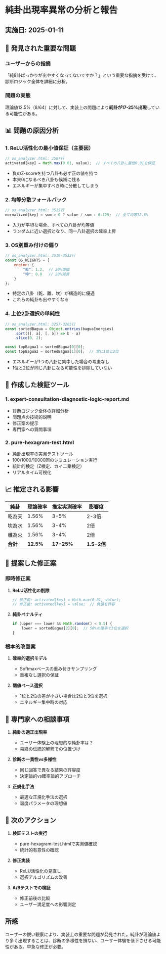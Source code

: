 # 純卦出現率異常の分析と報告
## 実施日: 2025-01-11

## 🚨 発見された重要な問題

### ユーザーからの指摘
「純8卦ばっかりが出やすくなってないですか？」という重要な指摘を受けて、診断ロジック全体を詳細に分析。

### 問題の実態
理論値12.5%（8/64）に対して、実装上の問題により**純卦が17-25%出現**している可能性がある。

## 📊 問題の原因分析

### 1. ReLU活性化の最小値保証（主要因）
```javascript
// os_analyzer.html: 3507行
activated[key] = Math.max(0.01, value);  // すべての八卦に最低0.01を保証
```
- 負のZ-scoreを持つ八卦も必ず正の値を持つ
- 本来0になるべき八卦も候補に残る
- エネルギーが集中すべき時に分散してしまう

### 2. 均等分散フォールバック
```javascript
// os_analyzer.html: 3515行
normalized[key] = sum > 0 ? value / sum : 0.125;  // 全て均等12.5%
```
- 入力が平坦な場合、すべての八卦が均等値
- ランダムに近い選択となり、同一八卦選択の確率上昇

### 3. OS別重み付けの偏り
```javascript
// os_analyzer.html: 3519-3532行
const OS_WEIGHTS = {
    engine: {
        "乾": 1.2,  // 20%増幅
        "坤": 0.8   // 20%減衰
    }
};
```
- 特定の八卦（乾、離、坎）が構造的に優遇
- これらの純卦も出やすくなる

### 4. 上位2卦選択の単純性
```javascript
// os_analyzer.html: 3257-3265行
const sortedBagua = Object.entries(baguaEnergies)
    .sort(([, a], [, b]) => b - a)
    .slice(0, 2);

const topBagua1 = sortedBagua[0][0];
const topBagua2 = sortedBagua[1][0];  // 常に1位と2位
```
- エネルギーが1つの八卦に集中した場合の考慮なし
- 1位と2位が同じ八卦になる可能性を排除していない

## 🔧 作成した検証ツール

### 1. expert-consultation-diagnostic-logic-report.md
- 診断ロジック全体の詳細分析
- 問題点の技術的説明
- 修正案の提示
- 専門家への質問事項

### 2. pure-hexagram-test.html
- 純卦出現率の実測テストツール
- 100/1000/10000回のシミュレーション実行
- 統計的検定（Z検定、カイ二乗検定）
- リアルタイム可視化

## 📈 推定される影響

| 純卦 | 理論確率 | 推定実測確率 | 影響度 |
|------|---------|-------------|--------|
| 乾為天 | 1.56% | 3-5% | 2-3倍 |
| 坎為水 | 1.56% | 3-4% | 2倍 |
| 離為火 | 1.56% | 3-4% | 2倍 |
| **合計** | **12.5%** | **17-25%** | **1.5-2倍** |

## 🔧 提案した修正案

### 即時修正案
1. **ReLU活性化の削除**
   ```javascript
   // 修正前: activated[key] = Math.max(0.01, value);
   // 修正後: activated[key] = value;  // 負値を許容
   ```

2. **純卦ペナルティ**
   ```javascript
   if (upper === lower && Math.random() < 0.5) {
       lower = sortedBagua[2][0];  // 50%の確率で3位を選択
   }
   ```

### 根本的改善案
1. **確率的選択モデル**
   - Softmaxベースの重み付きサンプリング
   - 重複なし選択の保証

2. **閾値ベース選択**
   - 1位と2位の差が小さい場合は2位と3位を選択
   - エネルギー集中時の対応

## 📝 専門家への相談事項

1. **純卦の適正出現率**
   - ユーザー体験上の理想的な純卦率は？
   - 易経の伝統的解釈での位置づけ

2. **診断の一貫性vs多様性**
   - 同じ回答で異なる結果の許容度
   - 決定論的vs確率論的アプローチ

3. **正規化手法**
   - 最適な正規化手法の選択
   - 温度パラメータの理想値

## 🎯 次のアクション

1. **検証テストの実行**
   - pure-hexagram-test.htmlで実測値確認
   - 統計的有意性の確認

2. **修正実装**
   - ReLU活性化の見直し
   - 選択アルゴリズムの改善

3. **A/Bテストでの検証**
   - 修正前後の比較
   - ユーザー満足度への影響測定

## 所感
ユーザーの鋭い観察により、実装上の重要な問題が発見された。純卦が理論値より多く出現することは、診断の多様性を損ない、ユーザー体験を低下させる可能性がある。早急な修正が必要。